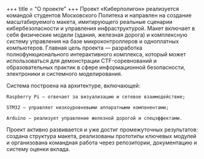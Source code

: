 +++
title = "О проекте"
+++
Проект «Киберполигон» реализуется командой студентов Московского Политеха и направлен на создание масштабируемого макета, имитирующего реальные сценарии кибербезопасности и управления инфраструктурой. Макет включает в себя физические модели (здания, железная дорога) и комплексную систему управления на базе микроконтроллеров и одноплатных компьютеров. Главная цель проекта — разработка полнофункционального интерактивного комплекса, который может использоваться для демонстрации CTF-соревнований и образовательных практик в сфере информационной безопасности, электроники и системного моделирования.

Система построена на архитектуре, включающей:

    Raspberry Pi — отвечает за визуализацию и сетевое взаимодействие;

    STM32 — управляет низкоуровневыми аппаратными компонентами;

    Arduino — реализует управление железной дорогой и спецэффектами.

Проект активно развивается и уже достиг промежуточных результатов: создана структура макета, реализованы прототипы ключевых модулей и организована командная работа через репозитории, документацию и систему оценки вклада.